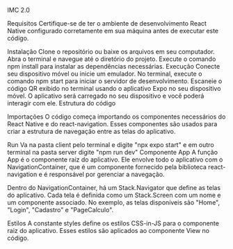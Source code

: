 IMC 2.0

Requisitos
Certifique-se de ter o ambiente de desenvolvimento React Native configurado corretamente em sua máquina antes de executar este código.

Instalação
Clone o repositório ou baixe os arquivos em seu computador.
Abra o terminal e navegue até o diretório do projeto.
Execute o comando npm install para instalar as dependências necessárias.
Execução
Conecte seu dispositivo móvel ou inicie um emulador.
No terminal, execute o comando npm start para iniciar o servidor de desenvolvimento.
Escaneie o código QR exibido no terminal usando o aplicativo Expo no seu dispositivo móvel.
O aplicativo será carregado no seu dispositivo e você poderá interagir com ele.
Estrutura do código

Importações
O código começa importando os componentes necessários do React Native e do react-navigation. Esses componentes são usados para criar a estrutura de navegação entre as telas do aplicativo.

Run 
Va na pasta client pelo terminal e digite "npx expo start" e em outro terminal na pasta server digite "npm run dev"
Componente App
A função App é o componente raiz do aplicativo. Ele envolve todo o aplicativo com o NavigationContainer, que é um componente fornecido pela biblioteca react-navigation e é responsável por gerenciar a navegação.

Dentro do NavigationContainer, há um Stack.Navigator que define as telas do aplicativo. Cada tela é definida como um Stack.Screen com um nome e um componente associado. No exemplo, as telas disponíveis são "Home", "Login", "Cadastro" e "PageCalculo".

Estilos
A constante styles define os estilos CSS-in-JS para o componente raiz do aplicativo. Esses estilos são aplicados ao componente View no código.
